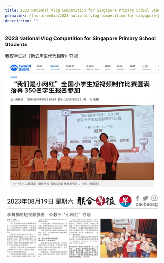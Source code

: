 ```yaml
---
title: 2023 National Vlog Competition for Singapore Primary School Students
permalink: /tns-in-media/2023-national-vlog-competition-for-singapore-primary-school-students/
description: ""
---
```

### 2023 National Vlog Competition for Singapore Primary School Students

我校学生以《新式华语代代相传》夺冠

![](/images/Heritage/TNS%20in%20Media/img_2023-national-vlog-competition-for-singapore-primary-school-students.jpg)

![](/images/Heritage/TNS%20in%20Media/img_2023-national-vlog-competition-for-singapore-primary-school-students_2.jpg)